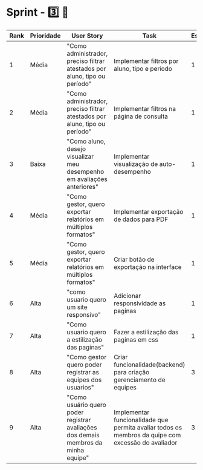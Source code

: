 # Sprint - 3️⃣ 🎯


| Rank | Prioridade | User Story                                                                 | Task                                             | Estimativa |
| ---- | ---------- | -------------------------------------------------------------------------- | ------------------------------------------------ | ---------- |
| 1    | Média      | "Como administrador, preciso filtrar atestados por aluno, tipo ou período" | Implementar filtros por aluno, tipo e período    | 1          |
| 2    | Média      | "Como administrador, preciso filtrar atestados por aluno, tipo ou período" | Implementar filtros na página de consulta        | 1          |
| 3    | Baixa      | "Como aluno, desejo visualizar meu desempenho em avaliações anteriores"    | Implementar visualização de auto-desempenho      | 1          |
| 4    | Média      | "Como gestor, quero exportar relatórios em múltiplos formatos"             | Implementar exportação de dados para PDF         | 1          |
| 5    | Média      | "Como gestor, quero exportar relatórios em múltiplos formatos"             | Criar botão de exportação na interface           | 1          |
| 6    | Alta       |"como usuario quero um site responsivo"                                     | Adicionar responsividade as paginas              |    1       |
|7     | Alta       | "Como usuario quero a estilização das paginas"                              |Fazer a estilização das paginas em css            |   1        |
|8|Alta| "Como gestor quero poder registrar as equipes dos usuarios"| Criar funcionalidade(backend) para criação  gerenciamento de equipes| 3|
|9|Alta| "Como usuário quero poder registrar avaliações dos demais membros da minha equipe"| Implementar funcionalidade que permita avaliar todos os membros da quipe com excessão do avaliador| 3|





